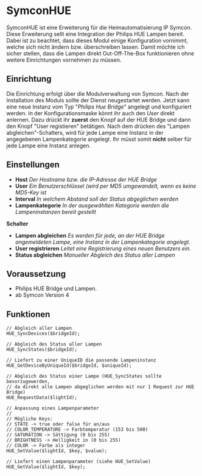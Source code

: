 # SymconHUE

SymconHUE ist eine Erweiterung für die Heimautomatisierung IP Symcon. Diese Erweiterung sellt eine Integration der Philips HUE Lampen bereit. Dabei ist zu beachtet, dass dieses Modul einige Konfiguration vornimmt, welche sich nicht ändern bzw. überschreiben lassen. Damit möchte ich sicher stellen, dass die Lampen direkt Out-Off-The-Box funktionieren ohne weitere Einrichtungen vornehmen zu müssen.

## Einrichtung

Die Einrichtung erfolgt über die Modulverwaltung von Symcon. Nach der Installation des Moduls sollte der Dienst neugestartet werden. Jetzt kann eine neue Instanz vom Typ "_Philips Hue Bridge_" angelegt und konfiguriert werden. In der Konfigurationsmaske könnt ihr auch den _User_ direkt anlernen. Dazu drückt ihr **zuerst** den Knopf auf der HUE Bridge und dann den Knopf "User registieren" betätigen. Nach dem drücken des "Lampen abgleichen"-Schalters, wird für jede Lampe eine Instanz in der angegebenen Lampenkategorie angelegt. Ihr müsst somit **nicht** selber für jede Lampe eine Instanz anlegen.

## Einstellungen

* **Host**  _Der Hostname bzw. die IP-Adresse der HUE Bridge_
* **User**  _Ein Benutzerschlüssel (wird per MD5 umgewandelt, wenn es keine MD5-Key ist_
* **Interval**  _In welchem Abstand soll der Status abgeglichen werden_
* **Lampenkategorie**  _In der ausgewählten Kategorie werden die Lampeninstanzen bereit gestellt_

**Schalter**

* **Lampen abgleichen** _Es werden für jede, an der HUE Bridge angemeldeten Lampe, eine Instanz in der Lampenkategorie angelegt._
* **User registrieren** _Leitet eine Registrierung eines neuen Benutzers ein._
* **Status abgleichen** _Manueller Abgleich des Status aller Lampen_

## Voraussetzung

* Philips HUE Bridge und Lampen.
* ab Symcon Version 4

## Funktionen

	// Abgleich aller Lampen
	HUE_SyncDevices($bridgeId);

	// Abgleich des Status aller Lampen
	HUE_SyncStates($bridgeId);

	// Liefert zu einer UniqueID die passende Lampeninstanz
	HUE_GetDeviceByUniqueId($bridgeId, $uniqueId);

	// Abgleich des Status einer Lampe (HUE_SyncStates sollte bevorzugewerden,
	// da direkt alle Lampen abgeglichen werden mit nur 1 Request zur HUE Bridge)
	HUE_RequestData($lightId);

	// Anpassung eines Lampenparameter
	//
	// Mögliche Keys:
	// STATE -> true oder false für an/aus
	// COLOR_TEMPERATURE -> Farbtemperatur (153 bis 500)
	// SATURATION -> Sättigung (0 bis 255)
	// BRIGHTNESS -> Helligkeit in (0 bis 255)
	// COLOR -> Farbe als integer
	HUE_SetValue($lightId, $key, $value);

	// Liefert einen Lampenparameter (siehe HUE_SetValue)
	HUE_GetValue($lightId, $key);
